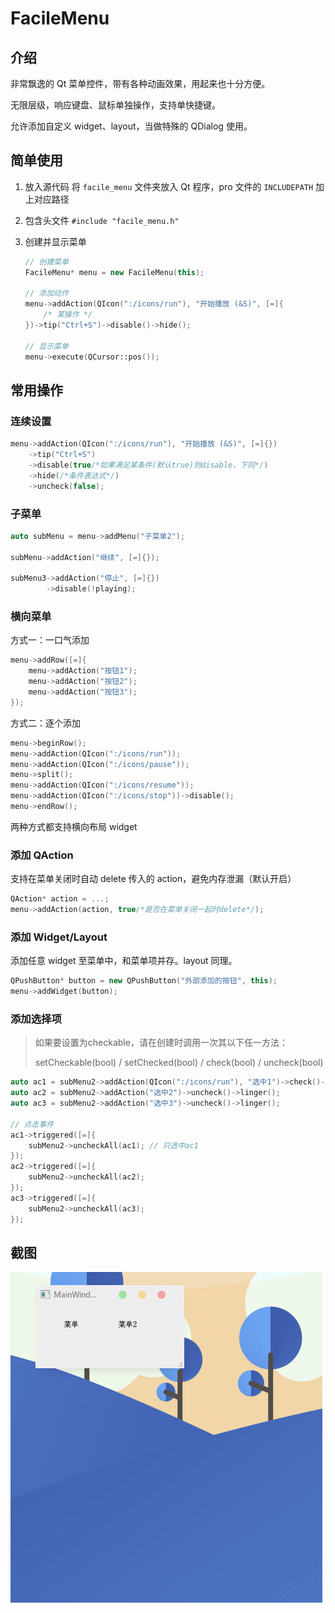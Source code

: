 FacileMenu
====

## 介绍

非常飘逸的 Qt 菜单控件，带有各种动画效果，用起来也十分方便。

无限层级，响应键盘、鼠标单独操作，支持单快捷键。

允许添加自定义 widget、layout，当做特殊的 QDialog 使用。



## 简单使用

1. 放入源代码
   将 `facile_menu` 文件夹放入 Qt 程序，pro 文件的 `INCLUDEPATH` 加上对应路径

2. 包含头文件
   `#include "facile_menu.h"`

3. 创建并显示菜单

   ```C++
   // 创建菜单
   FacileMenu* menu = new FacileMenu(this);
   
   // 添加动作
   menu->addAction(QIcon(":/icons/run"), "开始播放 (&S)", [=]{
       /* 某操作 */
   })->tip("Ctrl+S")->disable()->hide();
   
   // 显示菜单
   menu->execute(QCursor::pos());
   ```




## 常用操作

### 连续设置

```C++
menu->addAction(QIcon(":/icons/run"), "开始播放 (&S)", [=]{})
    ->tip("Ctrl+S")
    ->disable(true/*如果满足某条件(默认true)则disable，下同*/)
    ->hide(/*条件表达式*/)
    ->uncheck(false);
```



### 子菜单

```C++
auto subMenu = menu->addMenu("子菜单2");

subMenu->addAction("继续", [=]{});

subMenu3->addAction("停止", [=]{})
        ->disable(!playing);
```



### 横向菜单

方式一：一口气添加

```C++
menu->addRow([=]{
    menu->addAction("按钮1");
    menu->addAction("按钮2");
    menu->addAction("按钮3");
});
```

方式二：逐个添加

```C++
menu->beginRow();
menu->addAction(QIcon(":/icons/run"));
menu->addAction(QIcon(":/icons/pause"));
menu->split();
menu->addAction(QIcon(":/icons/resume"));
menu->addAction(QIcon(":/icons/stop"))->disable();
menu->endRow();
```

两种方式都支持横向布局 widget



### 添加 QAction

支持在菜单关闭时自动 delete 传入的 action，避免内存泄漏（默认开启）

```C++
QAction* action = ...;
menu->addAction(action, true/*是否在菜单关闭一起时delete*/);
```



### 添加 Widget/Layout

添加任意 widget 至菜单中，和菜单项并存。layout 同理。

```C++
QPushButton* button = new QPushButton("外部添加的按钮", this);
menu->addWidget(button);
```



### 添加选择项

> 如果要设置为checkable，请在创建时调用一次其以下任一方法：
>
> setCheckable(bool) / setChecked(bool) / check(bool) / uncheck(bool)

```C++
auto ac1 = subMenu2->addAction(QIcon(":/icons/run"), "选中1")->check()->linger();
auto ac2 = subMenu2->addAction("选中2")->uncheck()->linger();
auto ac3 = subMenu2->addAction("选中3")->uncheck()->linger();

// 点击事件
ac1->triggered([=]{
    subMenu2->uncheckAll(ac1); // 只选中ac1
});
ac2->triggered([=]{
    subMenu2->uncheckAll(ac2);
});
ac3->triggered([=]{
    subMenu2->uncheckAll(ac3);
});
```





## 截图

![](picture.gif)